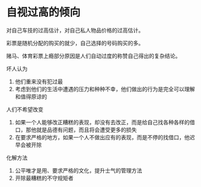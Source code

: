 # 自视过高的倾向

对自己车技的过高估计，对自己私人物品价格的过高估计。

彩票是随机分配的购买的就少，自己选择的号码购买的多。

赌马、体育彩票上瘾部分原因是人们自动过度的称赞自己得出的复杂结论。

坏人认为

1. 他们重来没有犯过最
2. 考虑到他们的生活中遭遇的压力和种种不幸，他们做出的行为是完全可以理解和值得原谅的

人们不希望改变

1. 如果一个人能够改正糟糕的表现，却没有去改正，而是给自己找各种各样的借口，那他就是品德有问题，而且将会遭受更多的损失
2. 在要求严格的地方，如果一个人不做出应有的表现，而是不停的找借口，他迟早会被开除

化解方法

1. 公平唯才是用、要求严格的文化，提升士气的管理方法
2. 开除最糟糕的不守规矩者
